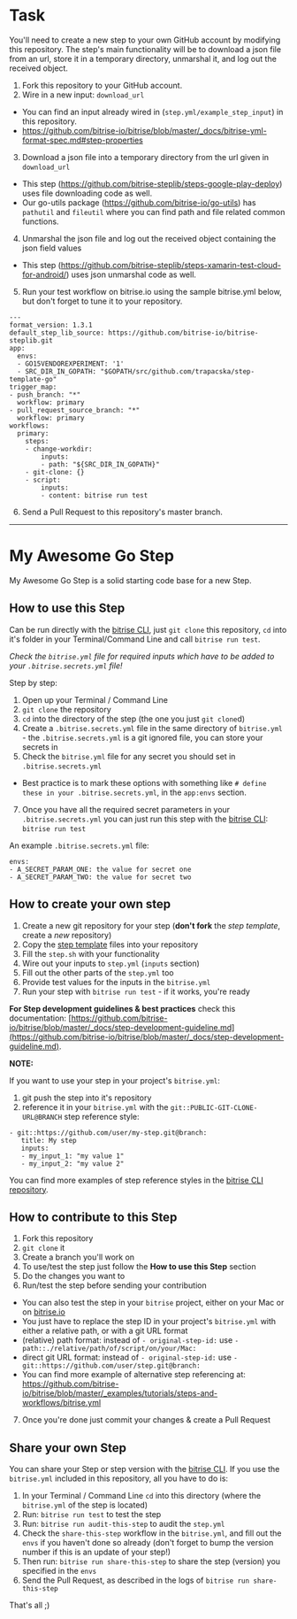 # Task
You'll need to create a new step to your own GitHub account by modifying this repository. The step's main functionality will be to download a json file from an url, store it in a temporary directory, unmarshal it, and log out the received object.

1. Fork this repository to your GitHub account.
2. Wire in a new input: `download_url`
  * You can find an input already wired in (`step.yml/example_step_input`) in this repository.
  * https://github.com/bitrise-io/bitrise/blob/master/_docs/bitrise-yml-format-spec.md#step-properties  
3. Download a json file into a temporary directory from the url given in `download_url`
  * This step (https://github.com/bitrise-steplib/steps-google-play-deploy) uses file downloading code as well.
  * Our go-utils package (https://github.com/bitrise-io/go-utils) has `pathutil` and `fileutil` where you can find path  and file related common functions.
4. Unmarshal the json file and log out the received object containing the json field values
  * This step (https://github.com/bitrise-steplib/steps-xamarin-test-cloud-for-android/) uses json unmarshal code as well.
5. Run your test workflow on bitrise.io using the sample bitrise.yml below, but don't forget to tune it to your repository.
```
---
format_version: 1.3.1
default_step_lib_source: https://github.com/bitrise-io/bitrise-steplib.git
app:
  envs:
  - GO15VENDOREXPERIMENT: '1'
  - SRC_DIR_IN_GOPATH: "$GOPATH/src/github.com/trapacska/step-template-go"
trigger_map:
- push_branch: "*"
  workflow: primary
- pull_request_source_branch: "*"
  workflow: primary
workflows:
  primary:
    steps:
    - change-workdir:
        inputs:
        - path: "${SRC_DIR_IN_GOPATH}"
    - git-clone: {}
    - script:
        inputs:
        - content: bitrise run test

```
6. Send a Pull Request to this repository's master branch.

---


# My Awesome Go Step

My Awesome Go Step is a solid starting code base for
a new Step.


## How to use this Step

Can be run directly with the [bitrise CLI](https://github.com/bitrise-io/bitrise),
just `git clone` this repository, `cd` into it's folder in your Terminal/Command Line
and call `bitrise run test`.

*Check the `bitrise.yml` file for required inputs which have to be
added to your `.bitrise.secrets.yml` file!*

Step by step:

1. Open up your Terminal / Command Line
2. `git clone` the repository
3. `cd` into the directory of the step (the one you just `git clone`d)
5. Create a `.bitrise.secrets.yml` file in the same directory of `bitrise.yml` - the `.bitrise.secrets.yml` is a git ignored file, you can store your secrets in
6. Check the `bitrise.yml` file for any secret you should set in `.bitrise.secrets.yml`
  * Best practice is to mark these options with something like `# define these in your .bitrise.secrets.yml`, in the `app:envs` section.
7. Once you have all the required secret parameters in your `.bitrise.secrets.yml` you can just run this step with the [bitrise CLI](https://github.com/bitrise-io/bitrise): `bitrise run test`

An example `.bitrise.secrets.yml` file:

```
envs:
- A_SECRET_PARAM_ONE: the value for secret one
- A_SECRET_PARAM_TWO: the value for secret two
```

## How to create your own step

1. Create a new git repository for your step (**don't fork** the *step template*, create a *new* repository)
2. Copy the [step template](https://github.com/bitrise-steplib/step-template) files into your repository
3. Fill the `step.sh` with your functionality
4. Wire out your inputs to `step.yml` (`inputs` section)
5. Fill out the other parts of the `step.yml` too
6. Provide test values for the inputs in the `bitrise.yml`
7. Run your step with `bitrise run test` - if it works, you're ready

__For Step development guidelines & best practices__ check this documentation: [https://github.com/bitrise-io/bitrise/blob/master/_docs/step-development-guideline.md](https://github.com/bitrise-io/bitrise/blob/master/_docs/step-development-guideline.md).

**NOTE:**

If you want to use your step in your project's `bitrise.yml`:

1. git push the step into it's repository
2. reference it in your `bitrise.yml` with the `git::PUBLIC-GIT-CLONE-URL@BRANCH` step reference style:

```
- git::https://github.com/user/my-step.git@branch:
   title: My step
   inputs:
   - my_input_1: "my value 1"
   - my_input_2: "my value 2"
```

You can find more examples of step reference styles
in the [bitrise CLI repository](https://github.com/bitrise-io/bitrise/blob/master/_examples/tutorials/steps-and-workflows/bitrise.yml#L65).

## How to contribute to this Step

1. Fork this repository
2. `git clone` it
3. Create a branch you'll work on
4. To use/test the step just follow the **How to use this Step** section
5. Do the changes you want to
6. Run/test the step before sending your contribution
  * You can also test the step in your `bitrise` project, either on your Mac or on [bitrise.io](https://www.bitrise.io)
  * You just have to replace the step ID in your project's `bitrise.yml` with either a relative path, or with a git URL format
  * (relative) path format: instead of `- original-step-id:` use `- path::./relative/path/of/script/on/your/Mac:`
  * direct git URL format: instead of `- original-step-id:` use `- git::https://github.com/user/step.git@branch:`
  * You can find more example of alternative step referencing at: https://github.com/bitrise-io/bitrise/blob/master/_examples/tutorials/steps-and-workflows/bitrise.yml
7. Once you're done just commit your changes & create a Pull Request


## Share your own Step

You can share your Step or step version with the [bitrise CLI](https://github.com/bitrise-io/bitrise). If you use the `bitrise.yml` included in this repository, all you have to do is:

1. In your Terminal / Command Line `cd` into this directory (where the `bitrise.yml` of the step is located)
1. Run: `bitrise run test` to test the step
1. Run: `bitrise run audit-this-step` to audit the `step.yml`
1. Check the `share-this-step` workflow in the `bitrise.yml`, and fill out the
   `envs` if you haven't done so already (don't forget to bump the version number if this is an update
   of your step!)
1. Then run: `bitrise run share-this-step` to share the step (version) you specified in the `envs`
1. Send the Pull Request, as described in the logs of `bitrise run share-this-step`

That's all ;)
